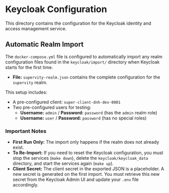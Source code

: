 # Keycloak Configuration

This directory contains the configuration for the Keycloak identity and access management service.

## Automatic Realm Import

The `docker-compose.yml` file is configured to automatically import any realm configuration files found in the `keycloak/import/` directory when Keycloak starts for the first time.

*   **File:** `supervity-realm.json` contains the complete configuration for the `supervity` realm.

This setup includes:
*   A pre-configured client: `super-client-dnh-dev-0001`
*   Two pre-configured users for testing:
    *   **Username:** `admin` / **Password:** `password` (has the `admin` realm role)
    *   **Username:** `user` / **Password:** `password` (has no special roles)

### Important Notes

*   **First Run Only:** The import only happens if the realm does not already exist.
*   **To Re-Import:** If you need to reset the Keycloak configuration, you must stop the services (`make down`), delete the `keycloak/keycloak_data` directory, and start the services again (`make up`).
*   **Client Secret:** The client secret in the exported JSON is a placeholder. A new secret is generated on the first import. You must retrieve this new secret from the Keycloak Admin UI and update your `.env` file accordingly.